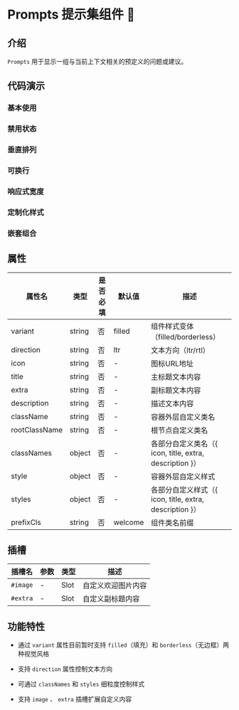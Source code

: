 # Prompts 提示集组件 🎁

## 介绍

`Prompts` 用于显示一组与当前上下文相关的预定义的问题或建议。

## 代码演示

### 基本使用

<demo src="./demos/base.vue"></demo>

### 禁用状态

<demo src="./demos/disabled.vue"></demo>

### 垂直排列

<demo src="./demos/vertical.vue"></demo>

### 可换行

<demo src="./demos/wrap.vue"></demo>

### 响应式宽度

<demo src="./demos/responsive.vue"></demo>

### 定制化样式

<demo src="./demos/customized.vue"></demo>

### 嵌套组合

<demo src="./demos/nested.vue"></demo>

## 属性

| 属性名       | 类型    | 是否必填 | 默认值  | 描述                                           |
| ------------ | ------- |-------| ------- | ---------------------------------------------- |
| variant      | string  | 否    | filled  | 组件样式变体（filled/borderless）             |
| direction    | string  | 否    | ltr     | 文本方向（ltr/rtl）                           |
| icon         | string  | 否    | -       | 图标URL地址                                    |
| title        | string  | 否    | -       | 主标题文本内容                                |
| extra        | string  | 否    | -       | 副标题文本内容                                |
| description  | string  | 否    | -       | 描述文本内容                                  |
| className    | string  | 否    | -       | 容器外层自定义类名                            |
| rootClassName| string  | 否    | -       | 根节点自定义类名                              |
| classNames   | object  | 否    | -       | 各部分自定义类名（{ icon, title, extra, description }） |
| style        | object  | 否    | -       | 容器外层自定义样式                            |
| styles       | object  | 否    | -       | 各部分自定义样式（{ icon, title, extra, description }） |
| prefixCls    | string  | 否    | welcome | 组件类名前缀                                  |

## 插槽

| 插槽名       | 参数  | 类型       | 描述                                         |
| ------------ | ------------ |--- | -------------------------------------------- |
| `#image` | - | Slot | 自定义欢迎图片内容 |
| `#extra` | - | Slot | 自定义副标题内容 |

## 功能特性

- 通过 `variant` 属性目前暂时支持 `filled`（填充）和 `borderless`（无边框）两种视觉风格

- 支持 `direction` 属性控制文本方向

- 可通过 `classNames` 和 `styles` 细粒度控制样式

- 支持 `image` 、 `extra` 插槽扩展自定义内容
